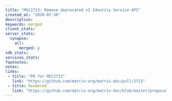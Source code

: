 ```yaml
---
title: "MSC2713: Remove deprecated v1 Identity Service API"
created_at: "2020-07-30"
description:
keywords: merged
client_stats:
server_stats:
  synapse:
    all:
      merged: y
sdk_stats:
services_stats:
footnotes:
notes:
links:
 - title: "PR for MSC2713"
   link: "https://github.com/matrix-org/matrix-doc/pull/2713"
 - title: Rendered
   link: "https://github.com/matrix-org/matrix-doc/blob/master/proposals/2713-remove-deprecated-identity-endpoints.md"
---
```

